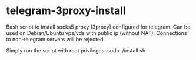 # telegram-3proxy-install
Bash script to install socks5 proxy (3proxy) configured for telegram.
Can be used on Debian/Ubuntu vps/vds with public ip (without NAT). Connections to non-telegram servers will be rejected.

Simply run the script with root privileges:
sudo ./install.sh
